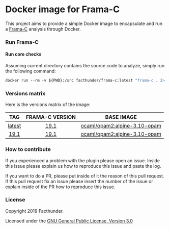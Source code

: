 # Docker image for Frama-C

This project aims to provide a simple Docker image to encapsulate and run a [Frama-C](https://github.com/Frama-C/Frama-C-snapshot) analysis through Docker.

### Run Frama-C

#### Run core checks
Assuming current directory contains the source code to analyze, simply run the following command:
```Dockerfile
docker run --rm -v ${PWD}:/src facthunder/frama-c:latest "frama-c . 2> report.xml"
```

### Versions matrix
Here is the versions matrix of the image:

|                          TAG                           |                       FRAMA-C VERSION                       |                        BASE IMAGE                      |
|:------------------------------------------------------:|:------------------------------------------------------------:|:------------------------------------------------------:|
| [latest](https://hub.docker.com/r/facthunder/ikos) | [19.1](https://github.com/Frama-C/Frama-C-snapshot/releases/tag/19.1) | [ocaml/opam2:alpine-3.10-opam](https://hub.docker.com/r/ocaml/opam2) |
|  [19.1](https://hub.docker.com/r/facthunder/ikos)  | [19.1](https://github.com/Frama-C/Frama-C-snapshot/releases/tag/19.1) | [ocaml/opam2:alpine-3.10-opam](https://hub.docker.com/r/ocaml/opam2) |


### How to contribute
If you experienced a problem with the plugin please open an issue. Inside this issue please explain us how to reproduce this issue and paste the log.

If you want to do a PR, please put inside of it the reason of this pull request. If this pull request fix an issue please insert the number of the issue or explain inside of the PR how to reproduce this issue.

### License
Copyright 2019 Facthunder.

Licensed under the [GNU General Public License, Version 3.0](https://www.gnu.org/licenses/gpl.txt)
